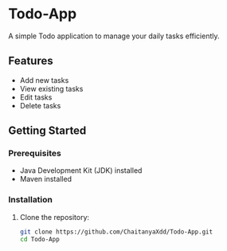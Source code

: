 # Todo-App

A simple Todo application to manage your daily tasks efficiently.

## Features

- Add new tasks
- View existing tasks
- Edit tasks
- Delete tasks

## Getting Started

### Prerequisites

- Java Development Kit (JDK) installed
- Maven installed

### Installation

1. Clone the repository:

   ```bash
   git clone https://github.com/ChaitanyaXdd/Todo-App.git
   cd Todo-App
